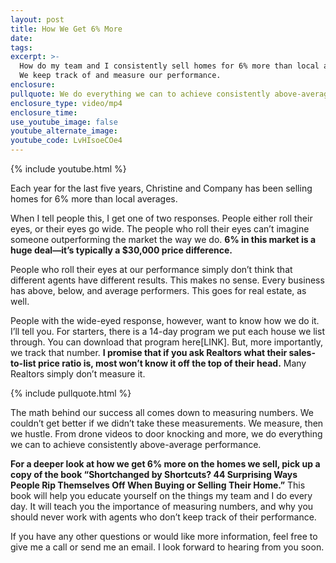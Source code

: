 ```yaml
---
layout: post
title: How We Get 6% More
date:
tags:
excerpt: >-
  How do my team and I consistently sell homes for 6% more than local averages?
  We keep track of and measure our performance.
enclosure:
pullquote: We do everything we can to achieve consistently above-average performance.
enclosure_type: video/mp4
enclosure_time:
use_youtube_image: false
youtube_alternate_image:
youtube_code: LvHIsoeCOe4
---
```



{% include youtube.html %}

Each year for the last five years, Christine and Company has been selling homes for 6% more than local averages.&nbsp;

When I tell people this, I get one of two responses. People either roll their eyes, or their eyes go wide. The people who roll their eyes can’t imagine someone outperforming the market the way we do. **6% in this market is a huge deal—it’s typically a $30,000 price difference.**&nbsp;

People who roll their eyes at our performance simply don’t think that different agents have different results. This makes no sense. Every business has above, below, and average performers. This goes for real estate, as well.&nbsp;

People with the wide-eyed response, however, want to know how we do it. I’ll tell you. For starters, there is a 14-day program we put each house we list through. You can download that program here[LINK]. But, more importantly, we track that number. **I promise that if you ask Realtors what their sales-to-list price ratio is, most won’t know it off the top of their head.** Many Realtors simply don’t measure it.&nbsp;

{% include pullquote.html %}

The math behind our success all comes down to measuring numbers. We couldn’t get better if we didn’t take these measurements. We measure, then we hustle. From drone videos to door knocking and more, we do everything we can to achieve consistently above-average performance.

**For a deeper look at how we get 6% more on the homes we sell, pick up a copy of the book “Shortchanged by Shortcuts? 44 Surprising Ways People Rip Themselves Off When Buying or Selling Their Home.”** This book will help you educate yourself on the things my team and I do every day. It will teach you the importance of measuring numbers, and why you should never work with agents who don’t keep track of their performance.&nbsp;

If you have any other questions or would like more information, feel free to give me a call or send me an email. I look forward to hearing from you soon.